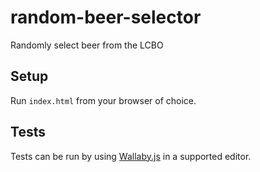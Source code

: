 # random-beer-selector

Randomly select beer from the LCBO

## Setup

Run `index.html` from your browser of choice.

## Tests

Tests can be run by using [Wallaby.js](http://wallabyjs.com/) in a supported editor.
